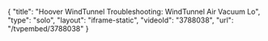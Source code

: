 {
    "title": "Hoover WindTunnel Troubleshooting: WindTunnel Air Vacuum  Lo",
    "type": "solo",
    "layout": "iframe-static",
    "videoId": "3788038",
    "url": "\/tvpembed\/3788038"
}